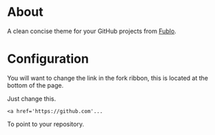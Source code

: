 # About

A clean concise theme for your GitHub projects from [Fublo](http://fublo.net).

# Configuration

You will want to change the link in the fork ribbon, this is located at the bottom of the page.

Just change this.

    <a href='https://github.com'...

To point to your repository.